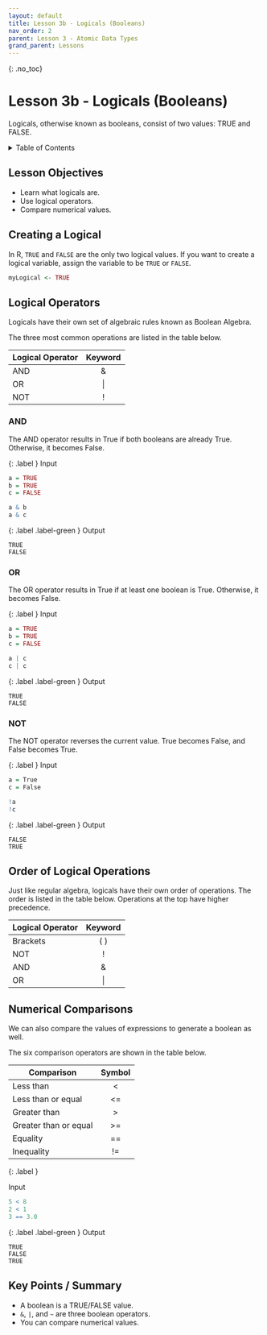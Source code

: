 ```yaml
---
layout: default
title: Lesson 3b - Logicals (Booleans)
nav_order: 2
parent: Lesson 3 - Atomic Data Types
grand_parent: Lessons
---
```


{: .no_toc}  
# Lesson 3b - Logicals (Booleans)

Logicals, otherwise known as booleans, consist of two values: TRUE and FALSE.

<details markdown="block">
  <summary>
    Table of Contents
  </summary>
  {: .text-delta }
- TOC
{:toc}
</details>

## Lesson Objectives
- Learn what logicals are.
- Use logical operators.
- Compare numerical values.

<!-- ## Lesson Video
The following video demonstrates each of the steps outlined below in text.

<iframe height="416" width="100%" allowfullscreen frameborder=0 src="https://echo360.ca/media/a65689c0-c35c-4f33-9c12-f0ac97883f54/public?autoplay=false&automute=false"></iframe>
[View original here.](https://echo360.ca/media/a65689c0-c35c-4f33-9c12-f0ac97883f54/public?autoplay=false&automute=false) -->

## Creating a Logical

In R, `TRUE` and `FALSE` are the only two logical values. If you want to create a logical variable, assign the variable to be `TRUE` or `FALSE`.

```r
myLogical <- TRUE
```

## Logical Operators

Logicals have their own set of algebraic rules known as Boolean Algebra.

The three most common operations are listed in the table below.

| Logical Operator | Keyword |
|------------------|:-------:|
| AND              |     &   |
| OR               |     \|  |
| NOT              |     !   |

### AND

The AND operator results in True if both booleans are already True. Otherwise, it becomes False.

<div class="code-example" markdown="1">

{: .label }
Input
```r
a = TRUE
b = TRUE
c = FALSE

a & b
a & c
```

{: .label .label-green }
Output
```
TRUE
FALSE
```
</div>

### OR

The OR operator results in True if at least one boolean is True. Otherwise, it becomes False.

<div class="code-example" markdown="1">

{: .label }
Input
```r
a = TRUE
b = TRUE
c = FALSE

a | c
c | c
```

{: .label .label-green }
Output
```
TRUE
FALSE
```
</div>

### NOT

The NOT operator reverses the current value. True becomes False, and False becomes True.

<div class="code-example" markdown="1">

{: .label }
Input
```r
a = True
c = False

!a
!c
```

{: .label .label-green }
Output
```
FALSE
TRUE
```
</div>

## Order of Logical Operations

Just like regular algebra, logicals have their own order of operations. The order is listed in the table below. Operations at the top have higher precedence.

| Logical Operator | Keyword |
|------------------|:-------:|
| Brackets         |    ( )  |
| NOT              |     !   |
| AND              |     &   |
| OR               |     \|  |

## Numerical Comparisons

We can also compare the values of expressions to generate a boolean as well.

The six comparison operators are shown in the table below.

| Comparison            | Symbol |
|-----------------------|:------:|
| Less than             |    <   |
| Less than or equal    |   <=   |
| Greater than          |    >   |
| Greater than or equal |   >=   |
| Equality              |   ==   |
| Inequality            |   !=   |

<div class="code-example" markdown="1">
{: .label }

Input
```r
5 < 8
2 < 1
3 == 3.0
```

{: .label .label-green }
Output
```
TRUE
FALSE
TRUE
```
</div>


## Key Points / Summary
- A boolean is a TRUE/FALSE value.
- `&`, `|`, and `~` are three boolean operators.
- You can compare numerical values.
